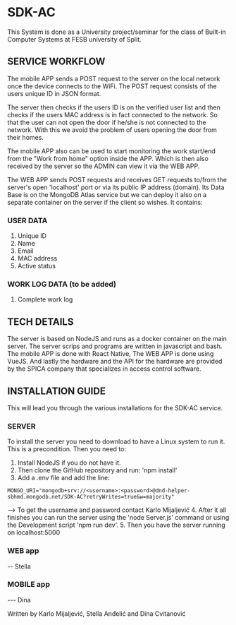 # SDK-AC

This System is done as a University project/seminar for
the class of Built-in Computer Systems at FESB university of Split.

## SERVICE WORKFLOW

The mobile APP sends a POST request to the server on the local
network once the device connects to the WiFi. The POST request
consists of the users unique ID in JSON format.

The server then checks if the users ID is on the verified user
list and then checks if the users MAC address is in fact
connected to the network. So that the user can not open the
door if he/she is not connected to the network. With this we
avoid the problem of users opening the door from their homes.

The mobile APP also can be used to start monitoring the work
start/end from the "Work from home" option inside the APP.
Which is then also received by the server so the ADMIN can view it
via the WEB APP.

The WEB APP sends POST requests and receives GET requests to/from
the server's open 'localhost' port or via its public IP address (domain).
Its Data Base is on the MongoDB Atlas service but we can deploy it also
on a separate container on the server if the client so wishes. It contains:
### USER DATA
1. Unique ID
2. Name
3. Email
4. MAC address
5. Active status
### WORK LOG DATA (to be added)
1. Complete work log

## TECH DETAILS

The server is based on NodeJS and runs as a docker
container on the main server. The server scrips and programs
are written in javascript and bash.
The mobile APP is done with React Native,
The WEB APP is done using VueJS.
And lastly the hardware and the API for the hardware are provided
by the SPICA company that specializes in access control software.

## INSTALLATION GUIDE
This will lead you through the various installations for the SDK-AC
service.
### SERVER
To install the server you need to download to have a Linux system to
run it. This is a precondition.
Then you need to:
1. Install NodeJS if you do not have it.
2. Then clone the GitHub repository and run: 'npm install'
3. Add a .env file and add the line:
```
MONGO_URI="mongodb+srv://<username>:<password>@dnd-helper-sbhmd.mongodb.net/SDK-AC?retryWrites=true&w=majority"
```
--> To get the username and password contact Karlo Mijaljević
4. After it all finishes you can run the server using the 'node Server.js'
command or using the Development script 'npm run dev'.
5. Then you have the server running on localhost:5000
### WEB app
-- Stella
### MOBILE app
--- Dina

Written by
Karlo Mijaljević, Stella Anđelić and Dina Cvitanović
